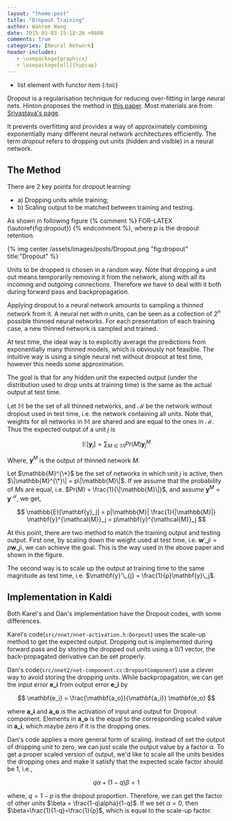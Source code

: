 ```yaml
---
layout: "theme:post"
title: "Dropout Training"
author: Wantee Wang
date: 2015-03-03 15:18:26 +0800
comments: true
categories: [Neural Network]
header-includes:
   - \usepackage{graphicx}
   - \usepackage[all]{hypcap}
---
```


* list element with functor item
{:toc}

Dropout is a regularisation technique for reducing over-fitting in large neural nets. Hinton proposes the method in [this paper](http://arxiv.org/abs/1207.0580). 
Most materials are from [Srivastava's page](http://www.cs.toronto.edu/~nitish/dropout/).
 
It prevents overfitting and provides a way of approximately combining exponentially many different neural network architectures efficiently. The term *dropout* refers to dropping out units (hidden and visible) in a neural network.

## The Method

There are 2 key points for dropout learning: 

* a) Dropping units while training; 
* b) Scaling output to be matched between training and testing. 

As shown in following figure {% comment %} FOR-LATEX (\autoref{fig:dropout}) {% endcomment %}, where $p$ is the dropout retention.

{% img center /assets/images/posts/Dropout.png "fig:dropout" title:"Dropout" %}

Units to be dropped is chosen in a random way. Note that dropping a unit out means temporarily removing it from the network, along with all its incoming and outgoing connections. Therefore we have to deal with it both during forward pass and backpropagation.

Applying dropout to a neural network amounts to sampling a *thinned* network from it. A neural net with $n$ units, can be seen as a collection of $2^n$ possible thinned neural networks. For each presentation of each training case, a new thinned network is sampled and trained. 

At test time, the ideal way is to explicitly average the predictions from exponentially many thinned models, which is obviously not feasible. The intuitive way is using a single neural net without dropout at test time, however this needs some approximation. 

The goal is that for any hidden unit the expected output (under the distribution used to drop units at training time) is the same as the actual output at test time.

Let $\mathbb{M}$ be the set of all thinned networks, and $\mathcal{M}$ be the network without dropout used in test time, i.e. the network containing all units. Note that, weights for all networks in $\mathbb{M}$ are shared and are equal to the ones in $\mathcal{M}$. Thus the expected output of a unit $j$ is 

$$
\mathbb{E}[\mathbf{y}_j] = \sum_{M \in \mathbb{M}}{Pr(M)\mathbf{y}^{M}_j}
$$

Where, $\mathbf{y}^{M}$ is the output of thinned network $M$.

Let $\mathbb{M}^{\*}$ be the set of networks in which unit $j$ is active, then $\|\mathbb{M}^{\*}\| = p\|\mathbb{M}\|$. If we assume that the probability of $M$s are equal, i.e. $Pr(M) = \frac{1}{\|\mathbb{M}\|}$, and assume $\mathbf{y}^{M} = \mathbf{y}^{\mathcal{M}}$, we get,

$$
\mathbb{E}[\mathbf{y}_j] = p|\mathbb{M}| \frac{1}{|\mathbb{M}|} \mathbf{y}^{\mathcal{M}}_j = p\mathbf{y}^{\mathcal{M}}_j
$$

At this point, there are two method to match the training output and testing output.
First one, by scaling down the weight used at test time, i.e. $\mathbf{w}'\_{ji} = p\mathbf{w}\_{ji}$, we can achieve the goal. This is the way used in the above paper and shown in the figure.

The second way is to scale up the output at training time to the same magnitude as test time, i.e. $\mathbf{y}'\_{j} = \frac{1}{p}\mathbf{y}\_j$.

## Implementation in Kaldi

Both Karel's and Dan's implementation have the Dropout codes, with some differences.

Karel's code(`src/nnet/nnet-activation.h:Dorpout`) uses the scale-up method to get the expected output. Dropping out is implemented during forward pass and by storing the dropped out units using a 0/1 vector, the back-propagated derivative can be set properly.

Dan's code(`src/nnet2/net-component.cc:DropoutComponent`) use a clever way to avoid storing the dropping units. While backpropagation, we can get the input error $\mathbf{e\_i}$ from output error $\mathbf{e\_i}$ by

$$
\mathbf{e_i} = \frac{\mathbf{a_o}}{\mathbf{a_i}} \mathbf{e_o}
$$

where $\mathbf{a\_i}$ and $\mathbf{a\_o}$ is the activation of input and output for Dropout component. Elements in $\mathbf{a\_o}$ is the equal to the corresponding scaled value in $\mathbf{a\_i}$, which maybe zero if it is the dropping ones.

Dan's code applies a more general form of scaling. Instead of set the output of dropping unit to zero, we can just scale the output value by a factor $\alpha$. To get a proper scaled version of output, we'd like to scale all the units besides the dropping ones and make it satisfy that the expected scale factor should be 1, i.e.,

$$
q \alpha + (1-q)\beta = 1
$$

where, $q=1-p$ is the dropout proportion. Therefore, we can get the factor of other units $\beta = \frac{1-q\alpha}{1-q}$. If we set $\alpha=0$, then $\beta=\frac{1}{1-q}=\frac{1}{p}$, which is equal to the scale-up factor.

